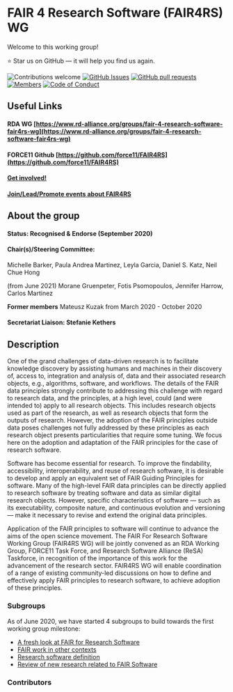 # FAIR 4 Research Software (FAIR4RS) WG

Welcome to this working group! 

⭐ Star us on GitHub — it will help you find us again.

![Contributions welcome](https://img.shields.io/badge/contributions-welcome-orange.svg)
[![GitHub Issues](https://img.shields.io/github/issues/force11/FAIR4RS.svg)](https://github.com/force11/FAIR4RS/issues)
[![GitHub pull requests](https://img.shields.io/github/issues-pr/force11/FAIR4RS)](https://github.com/force11/FAIR4RS/pulls)
[![Members](https://img.shields.io/badge/👫-+200_members-1d10.svg?style=flat)](https://www.rd-alliance.org/node/69317/members)
[![Code of Conduct](https://img.shields.io/badge/👩‍-1_code_of_conduct-1d1.svg?style=flat)](https://www.rd-alliance.org/rda-code-conduct-and-how-report-breach)

## Useful Links

#### RDA WG [https://www.rd-alliance.org/groups/fair-4-research-software-fair4rs-wg](https://www.rd-alliance.org/groups/fair-4-research-software-fair4rs-wg)
#### FORCE11 Github [https://github.com/force11/FAIR4RS](https://github.com/force11/FAIR4RS)
#### [Get involved!](https://github.com/force11/FAIR4RS/blob/master/CommunityEngagementChannels.md)
#### [Join/Lead/Promote events about FAIR4RS](https://github.com/force11/FAIR4RS/blob/master/CommunityEngagement.md)

## About the group
#### Status: Recognised & Endorse (September 2020)
#### Chair(s)/Steering Committee:
Michelle Barker, Paula Andrea Martinez, Leyla Garcia, Daniel S. Katz, Neil Chue Hong

(from June 2021) Morane Gruenpeter, Fotis Psomopoulos, Jennifer Harrow, Carlos Martinez

**Former members**
Mateusz Kuzak from March 2020 - October 2020

#### Secretariat Liaison: Stefanie Kethers

## Description

One of the grand challenges of data-driven research is to facilitate knowledge discovery by assisting humans and machines in their discovery of, access to, integration and analysis of, data and their associated research objects, e.g., algorithms, software, and workflows. The details of the FAIR data principles strongly contribute to addressing this challenge with regard to research data, and the principles, at a high level, could (and were intended to) apply to all research objects. This includes research objects used as part of the research, as well as research objects that form the outputs of research. However, the adoption of the FAIR principles outside data poses challenges not fully addressed by these principles as each research object presents particularities that require some tuning. We focus here on the adoption and adaptation of the FAIR principles for the case of research software.

Software has become essential for research. To improve the findability, accessibility, interoperability, and reuse of research software, it is desirable to develop and apply an equivalent set of FAIR Guiding Principles for software. Many of the high-level FAIR data principles can be directly applied to research software by treating software and data as similar digital research objects. However, specific characteristics of software — such as its executability, composite nature, and continuous evolution and versioning — make it necessary to revise and extend the original data principles.

Application of the FAIR principles to software will continue to advance the aims of the open science movement. The FAIR For Research Software Working Group (FAIR4RS WG) will be jointly convened as an RDA Working Group, FORCE11 Task Force, and Research Software Alliance (ReSA) Taskforce, in recognition of the importance of this work for the advancement of the research sector. FAIR4RS WG will enable coordination of a range of existing community-led discussions on how to define and effectively apply FAIR principles to research software, to achieve adoption of these principles.

### Subgroups

As of June 2020, we have started 4 subgroups to build towards the first working group milestone:

* [A fresh look at FAIR for Research Software](subgroups/subgroup1.md)
* [FAIR work in other contexts](subgroups/subgroup2.md)
* [Research software definition](subgroups/subgroup3.md)
* [Review of new research related to FAIR Software](subgroups/subgroup4.md)

### Contributors
